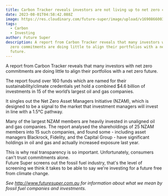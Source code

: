```yaml
---
title: Carbon Tracker reveals investors are not living up to net zero claims
date: 2023-08-01T04:58:42.088Z
image: https://res.cloudinary.com/future-super/image/upload/v1690866003/photo-1615053835734-7752878e939e.avif
tags:
  - Carbon
  - Investing
author: Future Super
description: A report from Carbon Tracker reveals that many investors with net
  zero commitments are doing little to align their portfolios with a net zero
  future.
---
```

A report from Carbon Tracker reveals that many investors with net zero commitments are doing little to align their portfolios with a net zero future.

The report found over 160 funds which are named for their sustainability/climate credentials yet hold a combined $4.6 billion of investments in 15 of the world’s largest oil and gas companies.

It singles out the Net Zero Asset Managers Initiative (NZAM), which is designed to be a signal to the market that investment managers will invest in line with a 1.5°C pathway.

Many of the largest NZAM members are heavily invested in unaligned oil and gas companies. The report analysed the shareholdings of 25 NZAM members into 15 such companies, and found some - including asset managers Blackrock, Fidelity, and the Capital Group - have significant holdings in oil and gas and actually increased exposure last year.

This is why real transparency is so important. Unfortunately, consumers can't trust commitments alone.\
Future Super screens out the fossil fuel industry, that's the level of screening we think it takes to be able to say we're investing for a future free from climate change.

*See http://www.futuresuper.com.au for information about what we mean by fossil fuel companies and investments.*